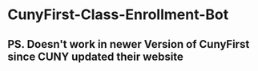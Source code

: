 # CunyFirst-Class-Enrollment-Bot


## PS. Doesn't work in newer Version of CunyFirst since CUNY updated their website
